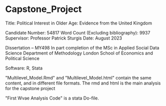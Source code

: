 # Capstone_Project

Title: Political Interest in Older Age: Evidence from the United Kingdom

Candidate Number: 54817
Word Count (Excluding bibliography): 9937
Supervisor: Professor Patrick Sturgis
Date: August 2023

Dissertation – MY498
In part completion of the MSc in Applied Social Data Science
Department of Methodology 
London School of Economics and Political Science

Software: R, Stata

"Multilevel_Model.Rmd" and "Multilevel_Model.html" contain the same content, and in different file formats. The rmd and html is the main analysis for the capstone project

"First Wvae Analysis Code" is a stata Do-file. 